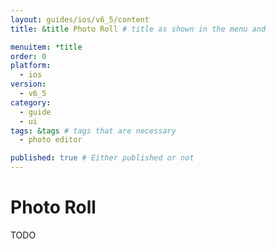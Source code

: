 ```yaml
---
layout: guides/ios/v6_5/content
title: &title Photo Roll # title as shown in the menu and 

menuitem: *title
order: 0
platform:
  - ios
version:
  - v6_5
category: 
  - guide
  - ui
tags: &tags # tags that are necessary
  - photo editor 

published: true # Either published or not 
---
```

# Photo Roll

TODO
